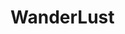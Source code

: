 # WanderLust
<!-- # WanderLust

Access live demo site [here](https://muslimgowhere.netlify.app/)

<figure>
    <img src="/readme/device_mockups.png" height="450" alt="Entity Relationship Diagram">
</figure>

## Background

It is estimated that Muslims make up about 24.7% of the world's population. The Middle East-North Africa region has the highest percentage of Muslims countries[^1], while 60% of Muslims reside in Asia. These regions are more than likely to have culture, communities, food, and amenities build based on the religion, however they are often not well recorded, not gathered in databases locally and may not even be searchable. While for the rest of the world with Muslims minorities, these information are even more unreachable unless you are a local.

## Project Overview

For Muslim travellers and tourists, their main concerns mainly will be whether there are halal food, prayer spaces, and nearby mosques in a certain area. With the number of Muslims around the world and growing accessibility to the internet, it will be beneficial to allow them to share and contribute these information centrally.

---

## The Five Planes of UI/UX

### Strategy

#### Organization's Goals
As a muslim who likes to travel around myself, I always find myself spending a lot of time researching places of interests for muslim friendly travel offline by asking people and visiting various sites online. So in a attempt to overcome this, a centralized informational site will be beneficial. 

#### Users' Goals
Muslims tourism is a growing industry and usually the older generation may go on a tour with a travel agency in order to minimize the time needed for their own research. However, the younger generation and some others either with a tighter budget or prefer small groups will travel by themselves, so they will need help to ease their reseach.

1. **Organisation**
   - Objective: To have a centralized space to contribute and search for topics around Muslim travels
2. **Users: Muslim Travellers**
   - Objective: To be able to research quickly about topics around Muslim friendly locations 
   - Needs:
      - To search about food, mosques or even attractions in a city
      - To be able to contribute after their travels
   - Demographics and Characteristics:
       - Young to working adults
       - Enthusiastic about travelling
       - Very used to browsing internet
   - Pain point:
       - Need to find out about a location quickly for Muslim friendly amenities
       - Need to find out about a location quickly for halal food


User Stories | Acceptance Criteria(s)
------------ | -------------
As a muslim tourist, I am concerned about whether there is halal food in a location | Articles should be searchable by topic on food in a location
As a muslim tourist, I am concerned about praying areas in a location that may not necessary have a mosque | Articles should be searchable by topic on praying spaces and its amenities in a location
As a muslim tourist, I am interested in seeing architecture inspired by Muslim civilizations | Articles should be searchable by topic on the type of attractions
As a muslim tourist, I am interested in visiting mosque in the local area | Articles should be searchable by topic on mosques in a location

### Scope

### Database
<figure>
    <img src="/readme/erd.jpg" height="450" alt="Entity Relationship Diagram">
</figure>

ERD is drawn up to demonstrate the different relationship between enitities for the site before proceeding to model the database in MongoDB.

A backend server will thus be necessary in order to allow communication between the site and MongoDB. As such an Express server have been set up and deployed to [Heroku](https://www.heroku.com/). API endpoints are accessible via the base at https://muslim-go-where-api.herokuapp.com/.

#### Content
Content will be crowd sourced from public, thus presentation of data contributed to the site is essential. A landing page is also included for branding purposes and allows site visitors to have a quick glance and understanding of the site.

#### Functional
- Search function against attributes such as Title, Description, Details, and Tags
- Filter function of all articles posted on its Country, City, Categories and/or Sub-categories
- Create new article function
- Edit and Delete function on each article
- Rating function on each article
- Commenting function on each article
- Add and Remove function on a article to collection
- In order to exert control, registration/verification on email is included for actions performed on articles and collections

#### Non-functional
- Mobile responsiveness: forms and search results display should not obstruct users' experience in the site
- Accessibility: colors used are safe for colorblind, interactive elements have aria-labels for assistive technology 
- Performance: database may get larger and slower to load overtime, a loading screen is included to help bridge the gap between site and data loading

### Structure
<figure>
    <img src="/readme/sitemap.png" height="450" alt="Information Architecture and Design">
</figure>

### Skeleton
Initial prototyping can be found at the Miro board [here](https://miro.com/app/board/uXjVODlMLfM=/?share_link_id=8111450614)

The prototype is done with a mobile first approached and throughout the project it have been re-visited several times while working on the project and styling across devices. 

### Surface

In order to complement various design and layouts intended for the site, [MUI](https://mui.com/) have been chosen for its design system. Also because MUI is a set of React UI tools that are component based which will help to ease development time spent.

#### Color Scheme

<figure>
    <img src="/readme/color_scheme.png" height="450" alt="Color Scheme">
</figure>

- As green and gold are often associated with Islam, they have been chosen specifically for the site
- The rest of the colors are then randomly generated via [Coolors](https://coolors.co/)
- Brighter colors are chosen to be used emphasized content
- Darker colors are chosen to be used for text, shadows and for overlaying images
- Lighter colors are chosen to be used as background colors, and to be used as contrast text colors

#### Font
_Reem Kufi_ have been chosen as the font for headings, titles, subtitles, etc, because it was designed with the Arabic calligraphy in mind and then combined with Latin component later on. With the Arabic calligraphy system as its backbone, the font will breed familiarity with its intended users.

_Raleway_ is used for all body text meant for reading, to server as a contrast to the former font with its thinner weight and lining.

---

## Testing
Test Cases can be found [here](/readme/test_cases.xlsx)

---

## Dependencies and Sources

### Backend
1. [Express](https://expressjs.com/) as the framework for routing to project's endpoints 
2. [MongoDB Node Driver](https://www.mongodb.com/docs/drivers/node/current/) for accessing database on MongoDB using their API
3. [cors](https://www.npmjs.com/package/cors) as middleware to enable CORS
4. [dotenv](https://www.npmjs.com/package/dotenv) to separate code from envrionment variables

### Frontend
1. [React](https://reactjs.org/) as the frontend framework
2. [React Router DOM](https://reactrouter.com/docs/en/v6/getting-started/overview) for routing paths in React app
3. [Axios](https://axios-http.com/) as HTTP client to Express server endpoints
4. [MUI](https://mui.com/material-ui/getting-started/installation/) served as base styles for the React app
5. [MUI RTE](https://github.com/niuware/mui-rte) is used as rich text editor in form submission
6. [Draft JS](https://draftjs.org/) is used to convert the RTE Editor State
7. [Markdown Draft JS](https://draftjs.org/) is used to convert between draftjs to markdown format to store to database
8. [React Markdown](https://remarkjs.github.io/react-markdown/) is used to convert markdown for display
9. [React MUI Carousel](https://github.com/Learus/react-material-ui-carousel) is used as carousel component
10. [React Moment](https://github.com/headzoo/react-moment) is used to convert datetime to preferable format

### Platforms and Software
1. [Git](https://git-scm.com/) for version control
2. [GitHub](http://github.com) for the repository
3. [Visual Studio Code](https://code.visualstudio.com/) for code editing
4. [Heroku](https://www.heroku.com/) for deployment of Express server
5. [Netlify](https://www.netlify.com/) for deployment of React app

### Logos and Images
1. Logo used is a composition of vectors created by and downloaded from [Freepik](https://www.freepik.com/vectors/logo-pack)
2. Homepage banner is a photo by [Victoriano Izquierdo](https://unsplash.com/photos/HoevDVvxInw) downloaded from [Unsplash](https://unsplash.com)
3. Attractions banner is a photo by [Mohamed Imran](https://www.pexels.com/photo/a-white-concrete-building-at-night-5946376/) downloaded from [Pexels](https://www.pexels.com/)
4. Mosque banner is a photo by [Konevi](https://www.pexels.com/photo/photography-of-brown-concrete-dome-building-2159549/) downloaded from [Pexels](https://www.pexels.com/)
5. Food banner is a photo by [Damia Mustafa](https://unsplash.com/photos/zbE7u3TdL2o) downloaded from [Unsplash](https://unsplash.com)
6. Praying Spaces banner is a photo by [RODNAE Productions](https://www.pexels.com/photo/person-kneeling-with-face-on-ground-7249372/) downloaded from [Pexels](https://www.pexels.com/)
7. Default photo for Attraction category is a photo by [Milad Alizadeh](https://unsplash.com/photos/ghydVxL2x7w) downloaded from [Unsplash](https://unsplash.com)
8. Default photo for Mosque category is a photo by [said alamri](https://unsplash.com/photos/cIUozi9BM34) downloaded from [Unsplash](https://unsplash.com)
9. Default photo for Food category is a photo from [Ella Olsson](https://unsplash.com/photos/KPDbRyFOTnE) downloaded from [Unsplash](https://unsplash.com)
10. Default photo for Praying Spaces category is a photo by [Ashkan Forouzani](https://unsplash.com/photos/LaCell9GykQ) downloaded from [Unsplash](https://unsplash.com)
   
### Other Attributions
1. [Paul Chor](https://github.com/kunxin-chor) for all his guidance and using his tutorials as references for the codes 
2. [Coolors](https://coolors.co/) for matching the green and mecca gold selected
3. [DataHub](https://datahub.io/core/country-list) for the data used in MongoDB's Countries population
4. [Johan Dufour](https://github.com/lutangar/cities.json) for the data used in MongoDB's Countries embedded Cities population

---

## Deployment

### Build
Backend is build using Node.js and Express. Frontend have been created with create-react-app which includes a webpack that builds the files for production environment.

### Backend Deployment
Express server is deployed using [Heroku](https://www.heroku.com/).

Prerequisites:
- Heroku is connected and authorized to Github account under "Deploy"
- Correct repository is selected under "App connected to Github"
- Automatic deploys have been enabled for continuous deployment

Steps to publish:
1. After connecting to repository, ensure edits were added, commited, and pushed to Github repository
2. Heroku will perform automatic deployments upon detecting changes

### Frontend Deployment
[![Netlify Status](https://api.netlify.com/api/v1/badges/24d0b156-5ce6-440f-832d-f37cf429d50c/deploy-status)](https://app.netlify.com/sites/muslimgowhere/deploys)

The React app is hosted using [Netlify](https://www.netlify.com/).

Prerequisites:
- Any edits were added, commited, and pushed to Github repository
- Netlify is connected and authorized to Github account
- Netlify is connected to GitHub repository via "New site from Git"
- "GitHub"  has been selected for continuous deployment

Steps to publish[^2]:
1. After connecting to repository, ensure edits were added, commited, and pushed to Github repository
2. Netlify will start to build and perform automatic deployments upon detecting changes

---

[^1]: Statistics are taken from [here](https://www.pewresearch.org/religion/2009/10/07/mapping-the-global-muslim-population/) -->
